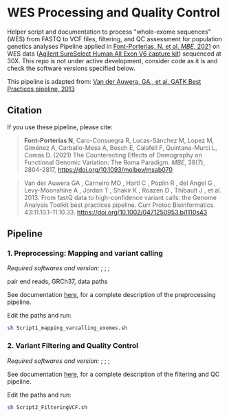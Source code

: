 # WES Processing and Quality Control
Helper script and documentation to process "whole-exome sequences" (WES) from FASTQ to VCF files, filtering, and QC assessment for population genetics analyses
Pipeline applied in [Font-Porterias, N. et al. *MBE*, 2021](https://doi.org/10.1093/molbev/msab070) on  WES data ([Agilent SureSelect Human All Exon V6 capture kit](https://www.agilent.com/cs/library/datasheets/public/SureSelect%20V6%20DataSheet%205991-5572EN.pdf)) sequenced at 30X. This repo is not under active development, consider code as it is and check the software versions specified below. 

This pipeline is adapted from: [Van der Auwera, GA., et al. GATK Best Practices pipeline, 2013](https://doi.org/10.1002/0471250953.bi1110s43)

## Citation

If you use these pipeline, please cite: 

> **Font-Porterias N**, Caro-Consuegra R, Lucas-Sánchez M, Lopez M, Giménez A, Carballo-Mesa A, Bosch E, Calafell F, Quintana-Murci L, Comas D. (2021) The Counteracting Effects of Demography on Functional Genomic Variation: The Roma Paradigm. *MBE*, 38(7), 2804-2817, https://doi.org/10.1093/molbev/msab070


> Van der Auwera GA , Carneiro MO , Hartl C , Poplin R , del Angel G , Levy-Moonshine A , Jordan T , Shakir K , Roazen D , Thibault J , et al.  2013. From fastQ data to high-confidence variant calls: the Genome Analysis Toolkit best practices pipeline. Curr Protoc Bioinformatics. 43:11.10.1–11.10.33.  https://doi.org/10.1002/0471250953.bi1110s43



## Pipeline
### 1. Preprocessing: Mapping and variant calling
*Required softwares and version:* ; ; ;

pair end reads, GRCh37, data paths

See documentation [here](Documentation/Pipeline1_WES_preprocessing_pipeline.pdf), for a complete description of the preprocessing pipeline. 

Edit the paths and run:
```bash
sh Script1_mapping_varcalling_exomes.sh
```

### 2. Variant Filtering and Quality Control
*Required softwares and version:* ; ; ;

See documentation [here](Documentation/Pipeline2.VariantFiltering.pdf), for a complete description of the filtering and QC pipeline. 

Edit the paths and run:
```bash
sh Script2_FilteringVCF.sh
```
